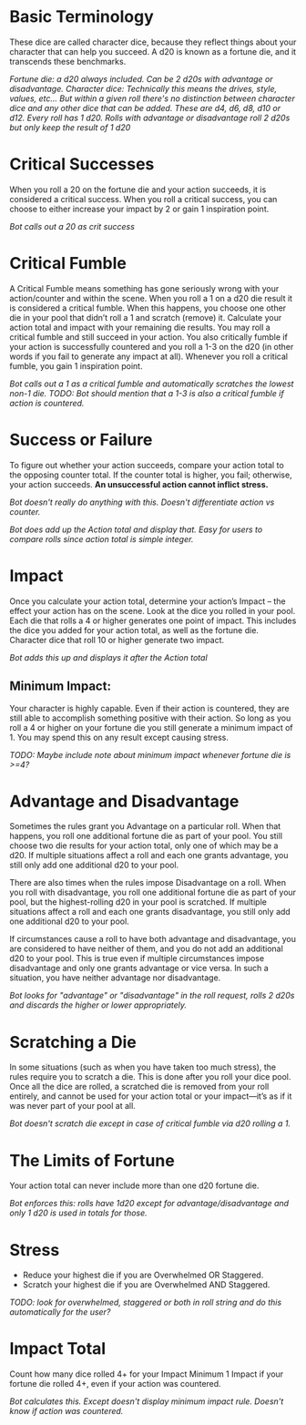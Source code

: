 # Basic Terminology
These dice are called character dice, because they reflect things about your character that can help you succeed. 
A d20 is known as a fortune die, and it transcends these benchmarks.

_Fortune die: a d20 always included. Can be 2 d20s with advantage or disadvantage._
_Character dice: Technically this means the drives, style, values, etc... But within a given roll there's no distinction between character dice and any other dice that can be added. These are d4, d6, d8, d10 or d12._
_Every roll has 1 d20. Rolls with advantage or disadvantage roll 2 d20s but only keep the result of 1 d20_

# Critical Successes
When you roll a 20 on the fortune die and your action succeeds, it is considered a critical success.
When you roll a critical success, you can choose to either increase your impact by 2 or gain 1 inspiration point.

_Bot calls out a 20 as crit success_

# Critical Fumble
A Critical Fumble means something has gone seriously wrong with your action/counter and within the scene.
When you roll a 1 on a d20 die result it is considered a critical fumble. 
When this happens, you choose one other die in your pool that didn’t roll a 1 and scratch (remove) it. 
Calculate your action total and impact with your remaining die results. 
You may roll a critical fumble and still succeed in your action. 
You also critically fumble if your action is successfully countered and you roll a 1-3 on the d20 (in other words if you fail to generate any impact at all).
Whenever you roll a critical fumble, you gain 1 inspiration point. 

_Bot calls out a 1 as a critical fumble and automatically scratches the lowest non-1 die._
_TODO: Bot should mention that a 1-3 is also a critical fumble if action is countered._

# Success or Failure
To figure out whether your action succeeds, compare your action total to the opposing counter total. 
If the counter total is higher, you fail; otherwise, your action succeeds. 
**An unsuccessful action cannot inflict stress.**

_Bot doesn't really do anything with this. Doesn't differentiate action vs counter._

_Bot *does* add up the Action total and display that. Easy for users to compare rolls since action total is simple integer._

# Impact
Once you calculate your action total, determine your action’s Impact – the effect your action has on the scene. 
Look at the dice you rolled in your pool. Each die that rolls a 4 or higher generates one point of impact. 
This includes the dice you added for your action total, as well as the fortune die. 
Character dice that roll 10 or higher generate two impact.

_Bot adds this up and displays it after the Action total_

## Minimum Impact: 
Your character is highly capable. 
Even if their action is countered, they are still able to accomplish something positive with their action. 
So long as you roll a 4 or higher on your fortune die you still generate a minimum impact of 1. 
You may spend this on any result except causing stress.  

_TODO: Maybe include note about minimum impact whenever fortune die is >=4?_

# Advantage and Disadvantage
Sometimes the rules grant you Advantage on a particular roll. 
When that happens, you roll one additional fortune die as part of your pool. 
You still choose two die results for your action total, only one of which may be a d20. 
If multiple situations affect a roll and each one grants advantage, you still only add one additional d20 to your pool.

There are also times when the rules impose Disadvantage on a roll. 
When you roll with disadvantage, you roll one additional fortune die as part of your pool, but the highest-rolling d20 in your pool is scratched. 
If multiple situations affect a roll and each one grants disadvantage, you still only add one additional d20 to your pool.

If circumstances cause a roll to have both advantage and disadvantage, you are considered to have neither of them, and you do not add an additional d20 to your pool. 
This is true even if multiple circumstances impose disadvantage and only one grants advantage or vice versa. 
In such a situation, you have neither advantage nor disadvantage.

_Bot looks for "advantage" or "disadvantage" in the roll request, rolls 2 d20s and discards the higher or lower appropriately._

# Scratching a Die
In some situations (such as when you have taken too much stress), the rules require you to scratch a die. 
This is done after you roll your dice pool. 
Once all the dice are rolled, a scratched die is removed from your roll entirely, and cannot be used for your action total or your impact—it’s as if it was never part of your pool at all.

_Bot doesn't scratch die except in case of critical fumble via d20 rolling a 1._

# The Limits of Fortune
Your action total can never include more than one d20 fortune die.

_Bot enforces this: rolls have 1d20 except for advantage/disadvantage and only 1 d20 is used in totals for those._

# Stress
- Reduce your highest die if you are Overwhelmed OR Staggered. 
- Scratch your highest die if you are Overwhelmed AND Staggered.

_TODO: look for overwhelmed, staggered or both in roll string and do this automatically for the user?_

# Impact Total
Count how many dice rolled 4+ for your Impact 
Minimum 1 Impact if your fortune die rolled 4+, even if your action was countered.

_Bot calculates this. Except doesn't display minimum impact rule. Doesn't know if action was countered._
